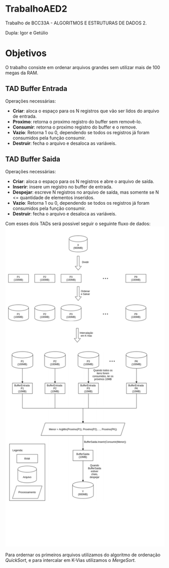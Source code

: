 # TrabalhoAED2
Trabalho de BCC33A - ALGORITMOS E ESTRUTURAS DE DADOS 2.

Dupla: Igor e Getúlio

# Objetivos
O trabalho consiste em ordenar arquivos grandes sem utilizar mais de 100 megas da RAM.
## TAD Buffer Entrada
Operações necessárias:
- **Criar**: aloca o espaço para os N registros que vão ser lidos do arquivo de entrada.
- **Proximo**: retorna o proximo registro do buffer sem removê-lo. 
- **Consumir**: retorna o proximo registro do buffer e o remove. 
- **Vazio**: Retorna 1 ou 0, dependendo se todos os registros já foram consumidos pela função consumir.
- **Destruir**: fecha o arquivo e desaloca as variáveis.

## TAD Buffer Saida
Operações necessárias:
- **Criar**: aloca o espaço para os N registros e abre o arquivo de saída.
- **Inserir**: insere um registro no buffer de entrada. 
- **Despejar**: escreve N registros no arquivo de saída, mas somente se N <= quantidade de elementos inseridos.
- **Vazio**: Retorna 1 ou 0, dependendo se todos os registros já foram consumidos pela função consumir.
- **Destruir**: fecha o arquivo e desaloca as variáveis.

Com esses dois TADs será possivel seguir o seguinte fluxo de dados:
![era para ter uma imagem de um fluxo de dados aqui](imagens/figura.png)

Para ordernar os primeiros arquivos utilizamos do algoritmo de ordenação _QuickSort_, e para intercalar em K-Vias utilizamos o _MergeSort_.